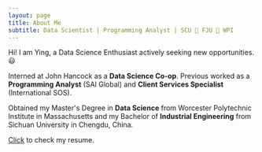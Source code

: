 ```yaml
---
layout: page
title: About Me
subtitle: Data Scientist | Programming Analyst | SCU 🌈 FJU 🌈 WPI
---
```


Hi! I am Ying, a Data Science Enthusiast actively seeking new opportunities. 😃

Interned at John Hancock as a **Data Science Co-op**. Previous worked as a **Programming Analyst** (SAI Global) and **Client Services Specialist** (International SOS).

Obtained my Master's Degree in **Data Science** from Worcester Polytechnic Institute in Massachusetts and my Bachelor of **Industrial Engineering** from Sichuan University in Chengdu, China.

[Click](/asset/Resume_YingFang.pdf) to check my resume.
